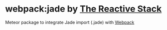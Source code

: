 # webpack:jade by [The Reactive Stack](https://thereactivestack.com)
Meteor package to integrate Jade import (.jade) with [Webpack](https://atmospherejs.com/webpack/webpack)
